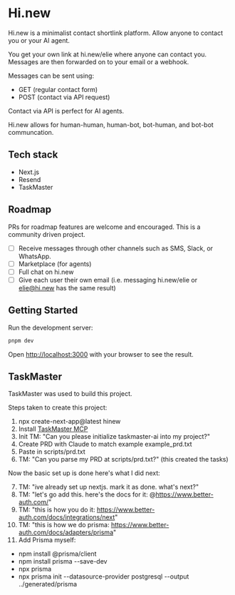 # Hi.new

Hi.new is a minimalist contact shortlink platform. Allow anyone to contact you or your AI agent.

You get your own link at hi.new/elie where anyone can contact you. Messages are then forwarded on to your email or a webhook.

Messages can be sent using:
- GET (regular contact form)
- POST (contact via API request)

Contact via API is perfect for AI agents.

Hi.new allows for human-human, human-bot, bot-human, and bot-bot communcation.

## Tech stack

- Next.js
- Resend
- TaskMaster

## Roadmap

PRs for roadmap features are welcome and encouraged. This is a community driven project.

- [ ] Receive messages through other channels such as SMS, Slack, or WhatsApp.
- [ ] Marketplace (for agents)
- [ ] Full chat on hi.new
- [ ] Give each user their own email (i.e. messaging hi.new/elie or elie@hi.new has the same result)

## Getting Started

Run the development server:

```bash
pnpm dev
```

Open [http://localhost:3000](http://localhost:3000) with your browser to see the result.

## TaskMaster

TaskMaster was used to build this project.

Steps taken to create this project:

1. npx create-next-app@latest hinew
2. Install [TaskMaster MCP](https://github.com/eyaltoledano/claude-task-master)
3. Init TM: "Can you please initialize taskmaster-ai into my project?"
4. Create PRD with Claude to match example example_prd.txt
5. Paste in scripts/prd.txt
6. TM: "Can you parse my PRD at scripts/prd.txt?" (this created the tasks)

Now the basic set up is done here's what I did next:

7. TM: "ive already set up nextjs. mark it as done. what's next?"
8. TM: "let's go add this. here's the docs for it: @https://www.better-auth.com/"
9. TM: "this is how you do it: https://www.better-auth.com/docs/integrations/next"
10. TM: "this is how we do prisma: https://www.better-auth.com/docs/adapters/prisma"
11. Add Prisma myself:
  - npm install @prisma/client
  - npm install prisma --save-dev
  - npx prisma
  - npx prisma init --datasource-provider postgresql --output ../generated/prisma